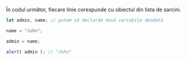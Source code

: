 În codul următor, fiecare linie corespunde cu obiectul din lista de sarcini.

```js run
let admin, name; // putem să declarăm două variabile deodată

name = "John";

admin = name;

alert( admin ); // "John"
```


